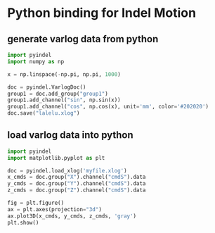 # Python binding for Indel Motion

## generate varlog data from python

```python
import pyindel
import numpy as np

x = np.linspace(-np.pi, np.pi, 1000)

doc = pyindel.VarlogDoc()
group1 = doc.add_group("group1")
group1.add_channel("sin", np.sin(x))
group1.add_channel("cos", np.cos(x), unit='mm', color='#202020')
doc.save("lalelu.xlog")
```

## load varlog data into python

```python
import pyindel
import matplotlib.pyplot as plt

doc = pyindel.load_xlog('myfile.xlog')
x_cmds = doc.group("X").channel("cmdS").data
y_cmds = doc.group("Y").channel("cmdS").data
z_cmds = doc.group("Z").channel("cmdS").data

fig = plt.figure()
ax = plt.axes(projection="3d")
ax.plot3D(x_cmds, y_cmds, z_cmds, 'gray')
plt.show()
```
